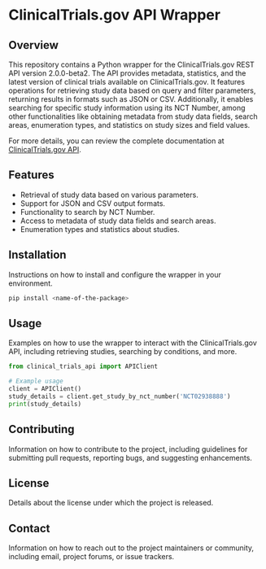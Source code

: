 # ClinicalTrials.gov API Wrapper

## Overview

This repository contains a Python wrapper for the ClinicalTrials.gov REST API version 2.0.0-beta2. The API provides metadata, statistics, and the latest version of clinical trials available on ClinicalTrials.gov. It features operations for retrieving study data based on query and filter parameters, returning results in formats such as JSON or CSV. Additionally, it enables searching for specific study information using its NCT Number, among other functionalities like obtaining metadata from study data fields, search areas, enumeration types, and statistics on study sizes and field values.

For more details, you can review the complete documentation at [ClinicalTrials.gov API](https://beta.clinicaltrials.gov/api/oas/v2).

## Features

- Retrieval of study data based on various parameters.
- Support for JSON and CSV output formats.
- Functionality to search by NCT Number.
- Access to metadata of study data fields and search areas.
- Enumeration types and statistics about studies.

## Installation

Instructions on how to install and configure the wrapper in your environment.

```bash
pip install <name-of-the-package>
```

## Usage

Examples on how to use the wrapper to interact with the ClinicalTrials.gov API, including retrieving studies, searching by conditions, and more.

```python
from clinical_trials_api import APIClient

# Example usage
client = APIClient()
study_details = client.get_study_by_nct_number('NCT02938888')
print(study_details)
```

## Contributing

Information on how to contribute to the project, including guidelines for submitting pull requests, reporting bugs, and suggesting enhancements.

## License

Details about the license under which the project is released.

## Contact

Information on how to reach out to the project maintainers or community, including email, project forums, or issue trackers.